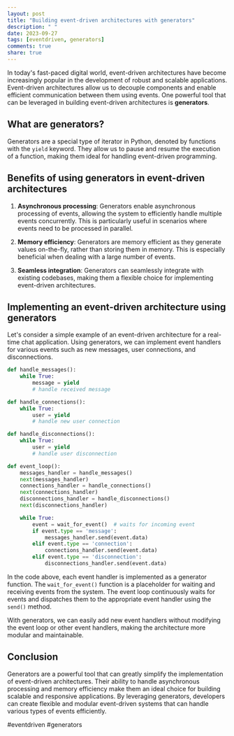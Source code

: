 ```yaml
---
layout: post
title: "Building event-driven architectures with generators"
description: " "
date: 2023-09-27
tags: [eventdriven, generators]
comments: true
share: true
---
```


In today's fast-paced digital world, event-driven architectures have become increasingly popular in the development of robust and scalable applications. Event-driven architectures allow us to decouple components and enable efficient communication between them using events. One powerful tool that can be leveraged in building event-driven architectures is **generators**. 

## What are generators?

Generators are a special type of iterator in Python, denoted by functions with the `yield` keyword. They allow us to pause and resume the execution of a function, making them ideal for handling event-driven programming.

## Benefits of using generators in event-driven architectures

1. **Asynchronous processing**: Generators enable asynchronous processing of events, allowing the system to efficiently handle multiple events concurrently. This is particularly useful in scenarios where events need to be processed in parallel.

2. **Memory efficiency**: Generators are memory efficient as they generate values on-the-fly, rather than storing them in memory. This is especially beneficial when dealing with a large number of events.

3. **Seamless integration**: Generators can seamlessly integrate with existing codebases, making them a flexible choice for implementing event-driven architectures.

## Implementing an event-driven architecture using generators

Let's consider a simple example of an event-driven architecture for a real-time chat application. Using generators, we can implement event handlers for various events such as new messages, user connections, and disconnections.

```python
def handle_messages():
    while True:
        message = yield
        # handle received message

def handle_connections():
    while True:
        user = yield
        # handle new user connection

def handle_disconnections():
    while True:
        user = yield
        # handle user disconnection

def event_loop():
    messages_handler = handle_messages()
    next(messages_handler)
    connections_handler = handle_connections()
    next(connections_handler)
    disconnections_handler = handle_disconnections()
    next(disconnections_handler)

    while True:
        event = wait_for_event()  # waits for incoming event
        if event.type == 'message':
            messages_handler.send(event.data)
        elif event.type == 'connection':
            connections_handler.send(event.data)
        elif event.type == 'disconnection':
            disconnections_handler.send(event.data)
```

In the code above, each event handler is implemented as a generator function. The `wait_for_event()` function is a placeholder for waiting and receiving events from the system. The event loop continuously waits for events and dispatches them to the appropriate event handler using the `send()` method.

With generators, we can easily add new event handlers without modifying the event loop or other event handlers, making the architecture more modular and maintainable.

## Conclusion

Generators are a powerful tool that can greatly simplify the implementation of event-driven architectures. Their ability to handle asynchronous processing and memory efficiency make them an ideal choice for building scalable and responsive applications. By leveraging generators, developers can create flexible and modular event-driven systems that can handle various types of events efficiently.

#eventdriven #generators